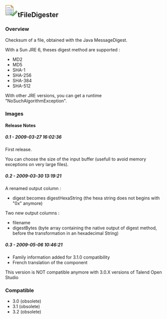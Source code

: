 ## <img src='./logo.jpg' width='40' height='40'>tFileDigester

### Overview
Checksum of a file, obtained with the Java MessageDigest.

With a Sun JRE 6, theses digest method are supported :
- MD2
- MD5
- SHA-1
- SHA-256
- SHA-384
- SHA-512

With other JRE versions, you can get a runtime "NoSuchAlgorithmException".
### Images




#### Release Notes

##### 0.1 - 2009-03-27 16:02:36
First release.

You can choose the size of the input buffer (usefull to avoid memory exceptions on very large files).
##### 0.2 - 2009-03-30 13:19:21
A renamed output column :
- digest becomes digestHexaString (the hexa string does not begins with "0x" anymore)

Two new output columns :
- filename
- digestBytes (byte array containing the native output of digest method, before the transformation in an hexadecimal String)
##### 0.3 - 2009-05-06 10:46:21
- Family information added for 3.1.0 compatibility
- French translation of the component

This version is NOT compatible anymore with 3.0.X versions of Talend Open Studio
### Compatible
 -  3.0 (obsolete)
 -   3.1 (obsolete)
 -   3.2 (obsolete)